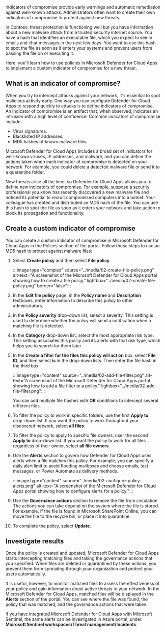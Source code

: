 Indicators of compromise provide early warnings and automatic remediation against well-known attacks. Administrators often want to create their own indicators of compromise to protect against new threats.

In Contoso, threat protection is functioning well but you have information about a new malware attack from a trusted security internet source. You have a hash that identifies an executable file, which you expect to see in emails and chat messages in the next few days. You want to use this hash to spot the file as soon as it enters your systems and prevent users from passing the file on or executing it.

Here, you'll learn how to use policies in Microsoft Defender for Cloud Apps to implement a custom indicator of compromise for a new threat.

## What is an indicator of compromise?

When you try to intercept attacks against your network, it's essential to spot malicious activity early. One way you can configure Defender for Cloud Apps to respond quickly to attacks is to define indicators of compromise. An indicator of compromise is an artifact that, when observed, indicates an intrusion with a high level of confidence.
Common indicators of compromise include:

- Virus signatures.
- Blacklisted IP addresses.
- MD5 hashes of known malware files.

Microsoft Defender for Cloud Apps includes a broad set of indicators for well-known viruses, IP addresses, and malware, and you can define the actions taken when each indicator of compromise is detected on your network. For example, you could delete a detected malware file or send it to a quarantine folder.

New threats arise all the time, so Defender for Cloud Apps allows you to define new indicators of compromise. For example, suppose a security professional you know has recently discovered a new malware file and noticed its potential to recruit compromised computers into a botnet. Your colleague has created and distributed an MD5 hash of the file. You can use this hash to spot the file as soon as it enters your network and take action to block its propagation and functionality.

## Create a custom indicator of compromise

You can create a custom indicator of compromise in Microsoft Defender for Cloud Apps in the Polices section of the portal. Follow these steps to use an MD5 hash to protect against malware files:

1. Select **Create policy** and then select **File policy**.

    :::image type="complex" source="../media/02-create-file-policy.png" alt-text="A screenshot of the Microsoft Defender for Cloud Apps portal showing how to create a file policy." lightbox="../media/02-create-file-policy.png" border="false":::

1. In the **Edit file policy** page, in the **Policy name** and **Description** textboxes, enter information to describe this policy to other administrators.
1. In the **Policy severity** drop-down list, select a severity. This setting is used to determine whether the policy will send a notification when a matching file is detected.
1. In the **Category** drop-down list, select the most appropriate risk type. This setting associates this policy and its alerts with that risk type, which helps you to search for them later.
1. In the **Create a filter for the files this policy will act on** box, select **File ID**, and then select **is** in the drop-down lists. Then enter the file hash in the third box.

    :::image type="content" source="../media/02-add-file-filter.png" alt-text="A screenshot of the Microsoft Defender for Cloud Apps portal showing how to add a file filter to a policy." lightbox="../media/02-add-file-filter.png":::

    You can add multiple file hashes with **OR** conditions to intercept several different files.

1. To filter the policy to work in specific folders, use the first **Apply to** drop-down list. If you want the policy to work throughout your discovered network, select **all files**.
1. To filter the policy to apply to specific file owners, user the second **Apply to** drop-down list. If you want the policy to work for all files regardless of their owner, select **all file owners**.
1. Use the **Alerts** section to govern how Defender for Cloud Apps uses alerts when a file matches this policy. For example, you can specify a daily alert limit to avoid flooding mailboxes and choose emails, test messages, or Power Automate as delivery methods.

    :::image type="content" source="../media/02-configure-policy-alerts.png" alt-text="A screenshot of the Microsoft Defender for Cloud Apps portal showing how to configure alerts for a policy.":::

1. Use the **Governance actions** section to remove the file from circulation. The actions you can take depend on the system where the file is stored. For example, if the file is found in Microsoft SharePoint Online, you can move the file to the recycle bin, or place it into quarantine.
1. To complete the policy, select **Update**.

## Investigate results

Once the policy is created and updated, Microsoft Defender for Cloud Apps starts intercepting matching files and taking the governance actions that you specified. When files are deleted or quarantined by these actions, you prevent them from spreading through your organization and protect your users automatically.

It is useful, however, to monitor matched files to assess the effectiveness of your policy and gain information about active threats to your network. In the Microsoft Defender for Cloud Apps, matched files will be displayed in the **Alerts** section of the portal. You can see where the file was found, the policy that was matched, and the governance actions that were taken.

If you have integrated Microsoft Defender for Cloud Apps with Microsoft Sentinel, the same alerts can be investigated in Azure portal, under **Microsoft Sentinel workspaces/Threat management/Incidents**.
